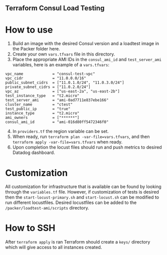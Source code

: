 ## Terraform Consul Load Testing

# How to use
1. Build an image with the desired Consul version and a loadtest image in the Packer folder here.
2. Create your own `vars.tfvars` file in this directory.
3. Place the appropriate AMI IDs in the `consul_ami_id` and `test_server_ami` variables, here is an example of a `vars.tfvars`:
```
vpc_name             = "consul-test-vpc"
vpc_cidr             = "11.0.0.0/16"
public_subnet_cidrs  = ["11.0.1.0/24", "11.0.3.0/24"]
private_subnet_cidrs = ["11.0.2.0/24"]
vpc_az               = ["us-east-2a", "us-east-2b"]
test_instance_type   = "t2.micro"
test_server_ami      = "ami-0ad7711e837ebe166"
cluster_name         = "ctest"
test_public_ip       = "true"
instance_type        = "t2.micro"
ami_owners           = ["******"]
consul_ami_id        = "ami-016d80ff5472346f0"
```
4. In `providers.tf` the region variable can be set.
5. When ready, run `terraform plan -var-file=vars.tfvars`, and then `terraform apply -var-file=vars.tfvars` when ready.
6. Upon completion the locust files should run and push metrics to desired Datadog dashboard. 

# Customization 
All customization for infrastructure that is available can be found by looking through the `variables.tf` file. However, if customization of tests is desired then the `start-locust-primary.sh` and `start-locust.sh` can be modified to run different locustfiles. Desired locustfiles can be added to the 
`/packer/loadtest-ami/scripts` directory. 

# How to SSH
After `terraform apply` is ran Terraform should create a `keys/` directory which will give access to all instances created. 
